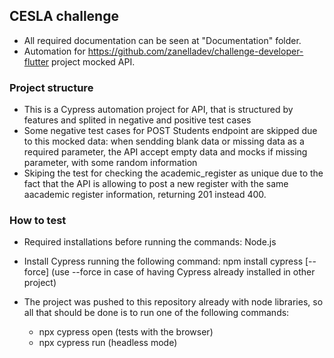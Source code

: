 ## CESLA challenge

- All required documentation can be seen at "Documentation" folder.
- Automation for https://github.com/zanelladev/challenge-developer-flutter project mocked API.

### Project structure

- This is a Cypress automation project for API, that is structured by features and splited in negative and positive test cases
- Some negative test cases for POST Students endpoint are skipped due to this mocked data: when sendding blank data or missing data as a required parameter, the API accept
  empty data and mocks if missing parameter, with some random information
- Skiping the test for checking the academic_register as unique due to the fact that the API is allowing to post a new register with the same aacademic register information, returning 201 instead 400.

### How to test

- Required installations before running the commands:
  Node.js

- Install Cypress running the following command:
  npm install cypress [--force] (use --force in case of having Cypress already installed in other project)

- The project was pushed to this repository already with node libraries, so all that should be done is to run one of the following commands:
  - npx cypress open (tests with the browser)
  - npx cypress run (headless mode)
